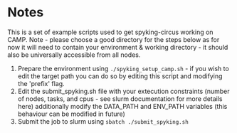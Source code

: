 # Notes

This is a set of example scripts used to get spyking-circus working on CAMP. Note - please choose a good directory for the steps below as for now it will need to contain your environment & working directory - it should also be universally accessible from all nodes.

1. Prepare the environment using ```./spyking_setup_camp.sh``` - if you wish to edit the target path you can do so by editing this script and modifying the 'prefix' flag.
2. Edit the submit_spyking.sh file with your extecution constraints (number of nodes, tasks, and cpus - see slurm documentation for more details here) additionally modify the DATA_PATH and ENV_PATH variables (this behaviour can be modified in future)
3. Submit the job to slurm using ```sbatch ./submit_spyking.sh```
